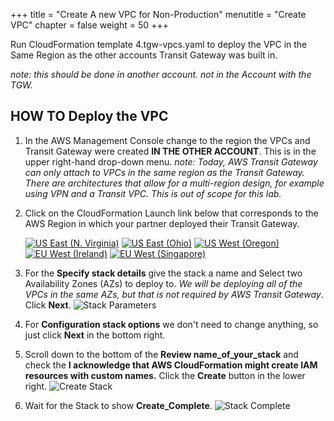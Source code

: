 +++
title = "Create A new VPC for Non-Production"
menutitle = "Create VPC"
chapter = false
weight = 50
+++

Run CloudFormation template 4.tgw-vpcs.yaml to deploy the VPC in the Same Region as the other accounts Transit Gateway was built in.

_note: this should be done in another account. not in the Account with the TGW._

## HOW TO Deploy the VPC

1. In the AWS Management Console change to the region the VPCs and Transit Gateway were created **IN THE OTHER ACCOUNT**. This is in the upper right-hand drop-down menu. _note: Today, AWS Transit Gateway can only attach to VPCs in the same region as the Transit Gateway. There are architectures that allow for a multi-region design, for example using VPN and a Transit VPC. This is out of scope for this lab._

1. Click on the CloudFormation Launch link below that corresponds to the AWS Region in which your partner deployed their Transit Gateway.

   [![US East (N. Virginia)](https://samdengler.github.io/cloudformation-launch-stack-button-svg/images/us-east-1.svg)](https://console.aws.amazon.com/cloudformation/home?region=us-east-1#/stacks/create/review?stackName=tgw1-cross&templateURL=https://s3.amazonaws.com/{{<codebucket>}}/4.tgw-vpc-cross.yaml&param_AvailabilityZoneA=us-east-1a&param_AvailabilityZoneB=us-east-1b)
   [![US East (Ohio)](https://samdengler.github.io/cloudformation-launch-stack-button-svg/images/us-east-2.svg)](https://console.aws.amazon.com/cloudformation/home?region=us-east-2#/stacks/create/review?stackName=tgw1-cross&templateURL=https://s3.amazonaws.com/{{<codebucket>}}/4.tgw-vpc-cross.yaml&param_AvailabilityZoneA=us-east-2a&param_AvailabilityZoneB=us-east-2b)
   [![US West (Oregon)](https://samdengler.github.io/cloudformation-launch-stack-button-svg/images/us-west-2.svg)](https://console.aws.amazon.com/cloudformation/home?region=us-west-2#/stacks/create/review?stackName=tgw1-cross&templateURL=https://s3.amazonaws.com/{{<codebucket>}}/4.tgw-vpc-cross.yaml&param_AvailabilityZoneA=us-west-2a&param_AvailabilityZoneB=us-west-2b)
   [![EU West (Ireland)](https://samdengler.github.io/cloudformation-launch-stack-button-svg/images/eu-west-1.svg)](https://console.aws.amazon.com/cloudformation/home?region=eu-west-1#/stacks/create/review?stackName=tgw1-cross&templateURL=https://s3.amazonaws.com/{{<codebucket>}}/4.tgw-vpc-cross.yaml&param_AvailabilityZoneA=eu-west-1a&param_AvailabilityZoneB=eu-west-1b)
   [![EU West (Singapore)](https://samdengler.github.io/cloudformation-launch-stack-button-svg/images/ap-southeast-1.svg)](https://console.aws.amazon.com/cloudformation/home?region=ap-southeast-1#/stacks/create/review?stackName=tgw1-cross&templateURL=https://s3.amazonaws.com/{{<codebucket>}}/4.tgw-vpc-cross.yaml&param_AvailabilityZoneA=ap-southeast-1a&param_AvailabilityZoneB=ap-southeast-1b)

1. For the **Specify stack details** give the stack a name and Select two Availability Zones (AZs) to deploy to. _We will be deploying all of the VPCs in the same AZs, but that is not required by AWS Transit Gateway_. Click **Next**.
   ![Stack Parameters](/images/createStack-CROSSparameters.png)

1. For **Configuration stack options** we don't need to change anything, so just click **Next** in the bottom right.

1. Scroll down to the bottom of the **Review name_of_your_stack** and check the **I acknowledge that AWS CloudFormation might create IAM resources with custom names.** Click the **Create** button in the lower right.
   ![Create Stack](../images/createStack-VPCiam.png)

1. Wait for the Stack to show **Create_Complete**.
   ![Stack Complete](../images/createStack-CROSScomplete.png)
